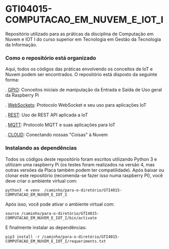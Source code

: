 # GTI04015-COMPUTACAO_EM_NUVEM_E_IOT_I
Repositório utilizado para as práticas da disciplina de Computação em Nuvem e IOT I do curso superior em Tecnologia em Gestão da Tecnologia da Informação.

### Como o repositório está organizado
Aqui, todos os códigos das práticas envolvendo os conceitos de IoT e Nuvem podem ser encontrados. O repositório está disposto da seguinte forma:

. [GPIO](/GPIO/): Conceitos iniciais de manipulação da Entrada e Saída de Uso geral da Raspberry Pi

. [WebSockets](/WebSockets/): Protocolo WebSocket e seu uso para aplicações IoT

. [REST](/REST/): Uso de REST API aplicada a IoT

. [MQTT](/MQTT/): Protocolo MQTT e suas aplicações para IoT

. [CLOUD](/CLOUD/): Conectando nossas "Coisas" à Nuvem
### Instalando as dependências
Todos os códigos deste repositório foram escritos utilizando Python 3 e utilizam uma raspberry Pi (os testes foram realizados na versão 4, mas outras versões da Placa também podem ter compatilidade). Após baixar ou clonar este repositório (recomenda-se fazer isso numa raspberry PI), você deve criar o ambiente virtual com:

```python3 -m venv  /caminho/para-o-diretório/GTI4015-COMPUTACAO_EM_NUVEM_E_IOT_I```

Após isso, você pode ativar o ambiente virtual com:

```source /caminho/para-o-diretório/GTI4015-COMPUTACAO_EM_NUVEM_E_IOT_I/bin/activate```

E finalmente instalar as dependências:

```pip3 install -r /caminho/para-o-diretório/GTI4015-COMPUTACAO_EM_NUVEM_E_IOT_I/requeriments.txt```



